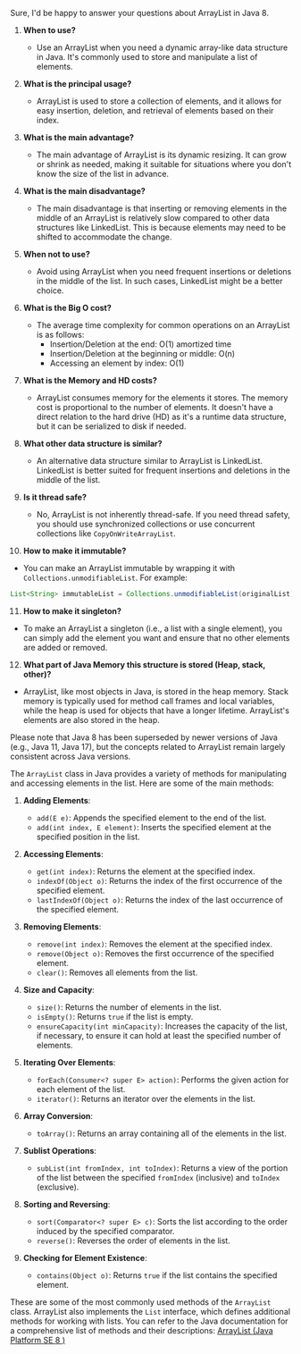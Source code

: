 Sure, I'd be happy to answer your questions about ArrayList in Java 8.

1. **When to use?**
    - Use an ArrayList when you need a dynamic array-like data structure in Java. It's commonly used to store and
      manipulate a list of elements.

2. **What is the principal usage?**
    - ArrayList is used to store a collection of elements, and it allows for easy insertion, deletion, and retrieval of
      elements based on their index.

3. **What is the main advantage?**
    - The main advantage of ArrayList is its dynamic resizing. It can grow or shrink as needed, making it suitable for
      situations where you don't know the size of the list in advance.

4. **What is the main disadvantage?**
    - The main disadvantage is that inserting or removing elements in the middle of an ArrayList is relatively slow
      compared to other data structures like LinkedList. This is because elements may need to be shifted to accommodate
      the change.

5. **When not to use?**
    - Avoid using ArrayList when you need frequent insertions or deletions in the middle of the list. In such cases,
      LinkedList might be a better choice.

6. **What is the Big O cost?**
    - The average time complexity for common operations on an ArrayList is as follows:
        - Insertion/Deletion at the end: O(1) amortized time
        - Insertion/Deletion at the beginning or middle: O(n)
        - Accessing an element by index: O(1)

7. **What is the Memory and HD costs?**
    - ArrayList consumes memory for the elements it stores. The memory cost is proportional to the number of elements.
      It doesn't have a direct relation to the hard drive (HD) as it's a runtime data structure, but it can be
      serialized to disk if needed.

8. **What other data structure is similar?**
    - An alternative data structure similar to ArrayList is LinkedList. LinkedList is better suited for frequent
      insertions and deletions in the middle of the list.

9. **Is it thread safe?**
    - No, ArrayList is not inherently thread-safe. If you need thread safety, you should use synchronized collections or
      use concurrent collections like `CopyOnWriteArrayList`.

10. **How to make it immutable?**
- You can make an ArrayList immutable by wrapping it with `Collections.unmodifiableList`. For example:

 ```java
 List<String> immutableList = Collections.unmodifiableList(originalList);
 ```

11. **How to make it singleton?**
- To make an ArrayList a singleton (i.e., a list with a single element), you can simply add the element you want and
  ensure that no other elements are added or removed.

12. **What part of Java Memory this structure is stored (Heap, stack, other)?**
- ArrayList, like most objects in Java, is stored in the heap memory. Stack memory is typically used for method call
  frames and local variables, while the heap is used for objects that have a longer lifetime. ArrayList's elements are
  also stored in the heap.

Please note that Java 8 has been superseded by newer versions of Java (e.g., Java 11, Java 17), but the concepts related
to ArrayList remain largely consistent across Java versions.

The `ArrayList` class in Java provides a variety of methods for manipulating and accessing elements in the list. Here
are some of the main methods:

1. **Adding Elements**:
    - `add(E e)`: Appends the specified element to the end of the list.
    - `add(int index, E element)`: Inserts the specified element at the specified position in the list.

2. **Accessing Elements**:
    - `get(int index)`: Returns the element at the specified index.
    - `indexOf(Object o)`: Returns the index of the first occurrence of the specified element.
    - `lastIndexOf(Object o)`: Returns the index of the last occurrence of the specified element.

3. **Removing Elements**:
    - `remove(int index)`: Removes the element at the specified index.
    - `remove(Object o)`: Removes the first occurrence of the specified element.
    - `clear()`: Removes all elements from the list.

4. **Size and Capacity**:
    - `size()`: Returns the number of elements in the list.
    - `isEmpty()`: Returns `true` if the list is empty.
    - `ensureCapacity(int minCapacity)`: Increases the capacity of the list, if necessary, to ensure it can hold at
      least the specified number of elements.

5. **Iterating Over Elements**:
    - `forEach(Consumer<? super E> action)`: Performs the given action for each element of the list.
    - `iterator()`: Returns an iterator over the elements in the list.

6. **Array Conversion**:
    - `toArray()`: Returns an array containing all of the elements in the list.

7. **Sublist Operations**:
    - `subList(int fromIndex, int toIndex)`: Returns a view of the portion of the list between the
      specified `fromIndex` (inclusive) and `toIndex` (exclusive).

8. **Sorting and Reversing**:
    - `sort(Comparator<? super E> c)`: Sorts the list according to the order induced by the specified comparator.
    - `reverse()`: Reverses the order of elements in the list.

9. **Checking for Element Existence**:
    - `contains(Object o)`: Returns `true` if the list contains the specified element.

These are some of the most commonly used methods of the `ArrayList` class. ArrayList also implements the `List`
interface, which defines additional methods for working with lists. You can refer to the Java documentation for a
comprehensive list of methods and their
descriptions: [ArrayList (Java Platform SE 8 )](https://docs.oracle.com/javase/8/docs/api/java/util/ArrayList.html)
